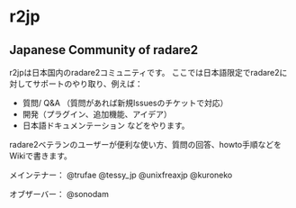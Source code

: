 # r2jp
## Japanese Community of radare2

r2jpは日本国内のradare2コミュニティです。
ここでは日本語限定でradare2に対してサポートのやり取り、例えば：
- 質問/ Q&A （質問があれば新規Issuesのチケットで対応）
- 開発（プラグイン、追加機能、アイデア）
- 日本語ドキュメンテーション
などをやります。

radare2ベテランのユーザーが便利な使い方、質問の回答、howto手順などをWikiで書きます。

メインテナー：
@trufae @tessy_jp @unixfreaxjp @kuroneko 

オブザーバー：
@sonodam
